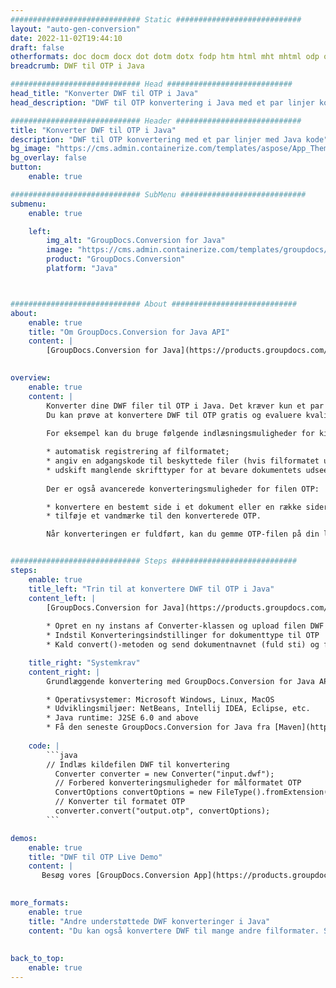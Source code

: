 ```yaml
---
############################# Static ############################
layout: "auto-gen-conversion"
date: 2022-11-02T19:44:10
draft: false
otherformats: doc docm docx dot dotm dotx fodp htm html mht mhtml odp odt otp pot potm potx pps ppsm ppsx ppt pptm pptx rtf
breadcrumb: DWF til OTP i Java

############################# Head ############################
head_title: "Konverter DWF til OTP i Java"
head_description: "DWF til OTP konvertering i Java med et par linjer kode. Konverter over 160 filformater ved hjælp af GroupDocs dokumentkonverterings-API for Java"

############################# Header ############################
title: "Konverter DWF til OTP i Java"
description: "DWF til OTP konvertering med et par linjer med Java kode"
bg_image: "https://cms.admin.containerize.com/templates/aspose/App_Themes/V3/images/bg/header1.png"
bg_overlay: false
button:
    enable: true

############################# SubMenu ############################
submenu:
    enable: true

    left:
        img_alt: "GroupDocs.Conversion for Java"
        image: "https://cms.admin.containerize.com/templates/groupdocs/images/product-logos/90x90-noborder/groupdocs-conversion-java.png"
        product: "GroupDocs.Conversion"
        platform: "Java"



############################# About ############################
about:
    enable: true
    title: "Om GroupDocs.Conversion for Java API"
    content: |
        [GroupDocs.Conversion for Java](https://products.groupdocs.com/conversion/java/) er en avanceret filformatkonverterings-API til konvertering mellem populære billed- og dokumentformater såsom Microsoft Office, OpenDocument, PDF, HTML, e-mail, CAD. og meget mere med blot et par linjer kode. Den native API registrerer automatisk formaterne af de originale dokumenter og tilbyder mange muligheder for at tilpasse de konverterede dokumenter. Sammen med funktionen til at udtrække information fra et dokument, understøtter den også caching af konverteringsresultaterne til den lokale disk som standard. Enhver form for cachelagring kan dog understøttes ved at implementere de passende grænseflader - Amazon S3, Dropbox, Google Drive, Windows Azure, Reddis eller andre.
    

overview:
    enable: true
    content: |
        Konverter dine DWF filer til OTP i Java. Det kræver kun et par linjer med Java kode på enhver platform efter eget valg, såsom Windows, Linux, macOS.
        Du kan prøve at konvertere DWF til OTP gratis og evaluere kvaliteten af ​​konverteringsresultaterne. Sammen med simple filkonverteringsscripts kan du prøve mere sofistikerede muligheder for at indlæse DWF-kildefilen og gemme OTP-outputtet. 
        
        For eksempel kan du bruge følgende indlæsningsmuligheder for kilden DWF:

        * automatisk registrering af filformatet;
        * angiv en adgangskode til beskyttede filer (hvis filformatet understøtter det);
        * udskift manglende skrifttyper for at bevare dokumentets udseende.
        
        Der er også avancerede konverteringsmuligheder for filen OTP:

        * konvertere en bestemt side i et dokument eller en række sider;
        * tilføje et vandmærke til den konverterede OTP.

        Når konverteringen er fuldført, kan du gemme OTP-filen på din lokale filsti eller på et tredjepartslager såsom FTP, Amazon S3, Google Drive, Dropbox osv. Bemærk venligst - for at konvertere DWF til OTP, behøver du ikke installere yderligere software, såsom MS Office, Open Office, Adobe Acrobat Reader osv.


############################# Steps ############################
steps:
    enable: true
    title_left: "Trin til at konvertere DWF til OTP i Java"
    content_left: |
        [GroupDocs.Conversion for Java](https://products.groupdocs.com/conversion/java/) giver udviklere mulighed for nemt at konvertere DWF fil til OTP med et par linjer kode.
        
        * Opret en ny instans af Converter-klassen og upload filen DWF med den fulde sti
        * Indstil Konverteringsindstillinger for dokumenttype til OTP
        * Kald convert()-metoden og send dokumentnavnet (fuld sti) og formatet (OTP) som en parameter

    title_right: "Systemkrav"
    content_right: |
        Grundlæggende konvertering med GroupDocs.Conversion for Java API kan udføres med blot et par linjer kode. Vores API'er understøttes på alle større platforme og operativsystemer. Før du udfører koden nedenfor, skal du sørge for, at du har følgende forudsætninger installeret på dit system.

        * Operativsystemer: Microsoft Windows, Linux, MacOS
        * Udviklingsmiljøer: NetBeans, Intellij IDEA, Eclipse, etc.
        * Java runtime: J2SE 6.0 and above
        * Få den seneste GroupDocs.Conversion for Java fra [Maven](https://repository.groupdocs.com/webapp/#/artifacts/browse/tree/General/repo/com/groupdocs/groupdocs-conversion)
         
    code: |
        ```java    
        // Indlæs kildefilen DWF til konvertering
          Converter converter = new Converter("input.dwf");
          // Forbered konverteringsmuligheder for målformatet OTP
          ConvertOptions convertOptions = new FileType().fromExtension("otp").getConvertOptions();
          // Konverter til formatet OTP
          converter.convert("output.otp", convertOptions);
        ```

demos:
    enable: true
    title: "DWF til OTP Live Demo"
    content: |
       Besøg vores [GroupDocs.Conversion App](https://products.groupdocs.app/conversion/family) websted, og prøv DWF til OTP konvertering nu. Den gratis demo har følgende fordele
          

more_formats:
    enable: true
    title: "Andre understøttede DWF konverteringer i Java"
    content: "Du kan også konvertere DWF til mange andre filformater. Se venligst listen nedenfor."
       
       
back_to_top:
    enable: true
---
```

